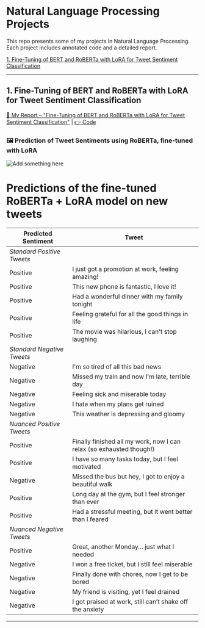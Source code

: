 # Natural Language Processing Projects

This repo presents some of my projects in Natural Language Processing. Each project includes annotated code and a detailed report.

[1. Fine-Tuning of BERT and RoBERTa with LoRA for Tweet Sentiment Classification](#1-fine-tuning-of-bert-and-roberta-with-lora-for-tweet-sentiment-classification)  


----------

## 1. Fine-Tuning of BERT and RoBERTa with LoRA for Tweet Sentiment Classification 
[📝 My Report – "Fine-Tuning of BERT and RoBERTa with LoRA for Tweet Sentiment Classification"](https://github.com/selim-ba/nlp/blob/main/nlp_bert_roberta_lora_tweet_sentiment.pdf) | [👉 Code]()

### 🖼️ Prediction of Tweet Sentiments using RoBERTa, fine-tuned with LoRA
![Add something here]()

# Predictions of the fine-tuned RoBERTa + LoRA model on new tweets

| Predicted Sentiment | Tweet |
|--------------------|-------|
| *Standard Positive Tweets* | |
| Positive | I just got a promotion at work, feeling amazing! |
| Positive | This new phone is fantastic, I love it! |
| Positive | Had a wonderful dinner with my family tonight |
| Positive | Feeling grateful for all the good things in life |
| Positive | The movie was hilarious, I can't stop laughing |
| *Standard Negative Tweets* | |
| Negative | I'm so tired of all this bad news |
| Negative | Missed my train and now I'm late, terrible day |
| Negative | Feeling sick and miserable today |
| Negative | I hate when my plans get ruined |
| Negative | This weather is depressing and gloomy |
| *Nuanced Positive Tweets* | |
| Positive | Finally finished all my work, now I can relax (so exhausted though!) |
| Positive | I have so many tasks today, but I feel motivated |
| Negative | Missed the bus but hey, I got to enjoy a beautiful walk |
| Positive | Long day at the gym, but I feel stronger than ever |
| Positive | Had a stressful meeting, but it went better than I feared |
| *Nuanced Negative Tweets* | |
| Positive | Great, another Monday… just what I needed |
| Negative | I won a free ticket, but I still feel miserable |
| Negative | Finally done with chores, now I get to be bored |
| Negative | My friend is visiting, yet I feel drained |
| Negative | I got praised at work, still can’t shake off the anxiety |



----------

